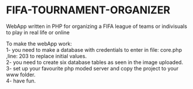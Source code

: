 # FIFA-TOURNAMENT-ORGANIZER
WebApp written in PHP for organizing a FIFA league of teams or indivisuals to play in real life or online

To make the webApp work:<br>
1- you need to make a database with credentials to enter in file: core.php ,line: 203 to replace initial values.<br>
2- you need to create six database tables as seen in the image uploaded.<br>
3- set up your favourite php moded server and copy the project to your www folder.<br>
4- have fun.<br>
